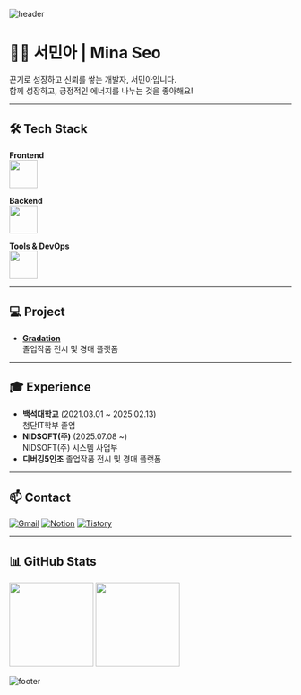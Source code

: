 ![header](https://capsule-render.vercel.app/api?type=waving&height=200&text=Mina%20Seo&fontSize=40&fontAlign=80&fontAlignY=40&color=gradient)

# 🙋‍♀️ 서민아 | Mina Seo

끈기로 성장하고 신뢰를 쌓는 개발자, 서민아입니다.  
함께 성장하고, 긍정적인 에너지를 나누는 것을 좋아해요!

---

## 🛠️ Tech Stack

**Frontend**  
<img src="https://skillicons.dev/icons?i=html,css,js,ts,react" height="50"/>

**Backend**  
<img src="https://skillicons.dev/icons?i=java,spring,oracle" height="50"/>

**Tools & DevOps**  
<img src="https://skillicons.dev/icons?i=git,github,figma,docker,aws,linux" height="50"/>

---

## 💻 Project

- **[Gradation](https://github.com/debugging-five/gradation-back)**  
  졸업작품 전시 및 경매 플랫폼 

---

## 🎓 Experience

- **백석대학교** (2021.03.01 ~ 2025.02.13)  
  첨단IT학부 졸업
- **NIDSOFT(주)** (2025.07.08 ~)  
  NIDSOFT(주) 시스템 사업부
- **디버깅5인조** 
  졸업작품 전시 및 경매 플랫폼 

---


## 📫 Contact

[![Gmail](https://img.shields.io/badge/Gmail-alsdk6761@gmail.com-D14836?style=flat-square&logo=Gmail&logoColor=white)](mailto:alsdk6761@gmail.com)
[![Notion](https://img.shields.io/badge/Notion-Portfolio-white?style=flat-square&logo=Notion)](https://www.notion.so/_-208103957e58803cbc98feee91011459)
[![Tistory](https://img.shields.io/badge/Tistory-Blog-black?style=flat-square&logo=Tistory)](https://mina-devlog.tistory.com/)

---

## 📊 GitHub Stats

<img src="https://github-readme-stats.vercel.app/api?username=alsdk1676&show_icons=true&theme=transparent" height="150"/>
<img src="https://github-readme-stats.vercel.app/api/top-langs/?username=alsdk1676&layout=compact" height="150"/>

![footer](https://capsule-render.vercel.app/api?type=waving&color=auto&height=120&section=footer)
